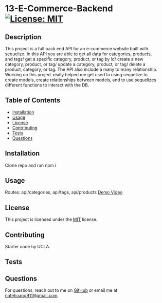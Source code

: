 # 13-E-Commerce-Backend [![License: MIT](https://img.shields.io/badge/License-MIT-yellow.svg)](https://opensource.org/licenses/MIT)

## Description

This project is a full back end API for an e-commerce website built with sequelize. In this API you are able to get all data for categories, products, and tags/ get a specific category, product, or tag by Id/ create a new category, product, or tag/ update a category, product, or tag/ delete a product, category, or tag. The API also include a many to many relationship. Working on this project really helped me get used to using sequelize to create models, create relationships between models, and to use sequelizes different functions to interact with the DB.

## Table of Contents

- [Installation](#installation)
- [Usage](#usage)
- [License](#license)
- [Contributing](#contributing)
- [Tests](#tests)
- [Questions](#questions)

## Installation

Clone repo and run npm i

## Usage

Routes: api/categories, api/tags, api/products
[Demo Video](https://drive.google.com/file/d/1ESyqTVlWDWgxXkKbpoerx4xpCd5u9rsX/view)

## License

This project is licensed under the [MIT](https://opensource.org/licenses/MIT) license.

## Contributing

Starter code by UCLA. 

## Tests



## Questions

For questions, reach out to me on [GitHub](https://github.com/n8hoang) or email me at natehoang911@gmail.com.
